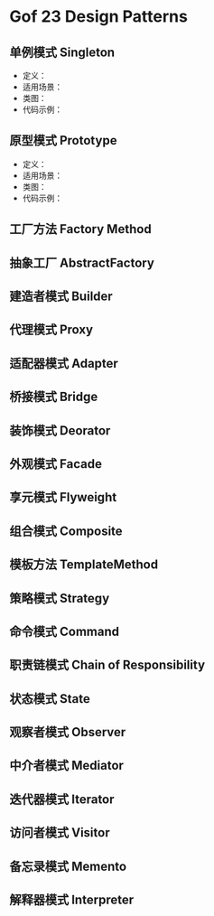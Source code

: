 # Gof 23 Design Patterns

## 单例模式 Singleton
- 定义：
- 适用场景：
- 类图：
- 代码示例：

## 原型模式 Prototype
- 定义：
- 适用场景：
- 类图：
- 代码示例：

## 工厂方法 Factory Method

## 抽象工厂 AbstractFactory 

## 建造者模式 Builder

## 代理模式 Proxy

## 适配器模式 Adapter

## 桥接模式 Bridge

## 装饰模式 Deorator

## 外观模式 Facade

## 享元模式 Flyweight

## 组合模式 Composite

## 模板方法 TemplateMethod

## 策略模式 Strategy

## 命令模式 Command

## 职责链模式 Chain of Responsibility

## 状态模式 State

## 观察者模式 Observer

## 中介者模式 Mediator

## 迭代器模式 Iterator

## 访问者模式 Visitor

## 备忘录模式 Memento

## 解释器模式 Interpreter
